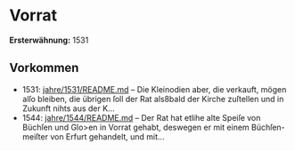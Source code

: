 # Vorrat

**Ersterwähnung:** 1531

## Vorkommen
- 1531: [jahre/1531/README.md](../jahre/1531/README.md) – Die
Kleinodien aber, die verkauft, mögen alſo bleiben, die
übrigen ſoll der Rat als8bald der Kirche zuſtellen und in
Zukunft nihts aus der K...
- 1544: [jahre/1544/README.md](../jahre/1544/README.md) – Der Rat hat etlihe alte Speiſe von Büchſen und
Glo>en in Vorrat gehabt, deswegen er mit einem Büchſen-
meiſter von Erfurt gehandelt, und mit...

